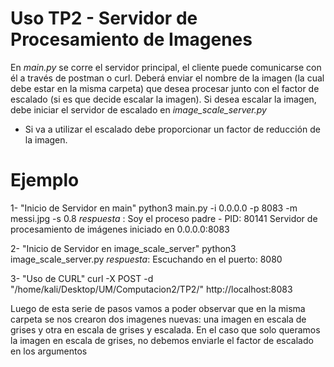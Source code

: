 # Uso TP2 - Servidor de Procesamiento de Imagenes
En *main.py* se corre el servidor principal, el cliente puede comunicarse con él a través de postman o curl. Deberá enviar el nombre de la imagen (la cual debe estar en la misma carpeta)
que desea procesar junto con el factor de escalado (si es que decide escalar la imagen). Si desea escalar la imagen, debe iniciar el servidor de escalado en *image_scale_server.py*

- Si va a utilizar el escalado debe proporcionar un factor de reducción de la imagen.

# Ejemplo
1- "Inicio de Servidor en main"
python3 main.py -i 0.0.0.0 -p 8083 -m messi.jpg -s 0.8
_respuesta_ : Soy el proceso padre - PID: 80141
              Servidor de procesamiento de imágenes iniciado en 0.0.0.0:8083

2- "Inicio de Servidor en image_scale_server"
python3 image_scale_server.py
_respuesta_: Escuchando en el puerto:  8080

3- "Uso de CURL"
curl -X POST -d "/home/kali/Desktop/UM/Computacion2/TP2/" http://localhost:8083

Luego de esta serie de pasos vamos a poder observar que en la misma carpeta se nos crearon dos imagenes nuevas: una imagen en escala de grises y otra en escala de grises y escalada. 
En el caso que solo queramos la imagen en escala de grises, no debemos enviarle el factor de escalado en los argumentos
